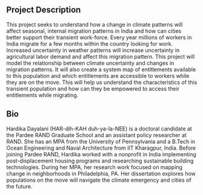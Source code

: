## Project Description

This project seeks to understand how a change in climate patterns will affect seasonal, internal migration patterns in India and how can cities better support their transient work-force. Every year millions of workers in India migrate for a few months within the country looking for work. Increased uncertainty in weather patterns will increase uncertainty in agricultural labor demand and affect this migration pattern. This project will model the relationship between climate uncertainty and changes in migration patterns. It will also create a system map of entitlements available to this population and which entitlements are accessible to workers while they are on the move. This will help us understand the characteristics of this transient population and how can they be empowered to access their entitlements while migrating. 

## Bio  

Hardika Dayalani (HAR-dih-KAH duh-ya-la-NEE) is a doctoral candidate at the Pardee RAND Graduate School and an assistant policy researcher at RAND. She has an MPA from the University of Pennsylvania and a B.Tech in Ocean Engineering and Naval Architecture from IIT Kharagpur, India. Before joining Pardee RAND, Hardika worked with a nonprofit in India implementing post-displacement housing programs and researching sustainable building technologies. During her MPA, her research work focused on mapping change in neighborhoods in Philadelphia, PA. Her dissertation explores how populations on the move will navigate the climate emergency and cities of the future.
